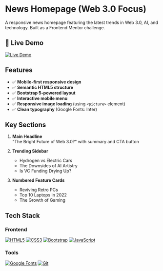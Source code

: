 # News Homepage (Web 3.0 Focus)

A responsive news homepage featuring the latest trends in Web 3.0, AI, and technology. Built as a Frontend Mentor challenge.

## 🚀 Live Demo

[![Live Demo](https://img.shields.io/badge/LIVE_DEMO-Click_Here-blue?style=for-the-badge&logo=vercel)](https://newshomepagemain.vercel.app/)

## Features

- ✅ **Mobile-first responsive design**
- ✅ **Semantic HTML5 structure**
- ✅ **Bootstrap 5-powered layout**
- ✅ **Interactive mobile menu**
- ✅ **Responsive image loading** (using `<picture>` element)
- ✅ **Clean typography** (Google Fonts: Inter)

## Key Sections

1. **Main Headline**  
   "The Bright Future of Web 3.0?" with summary and CTA button

2. **Trending Sidebar**  
   - Hydrogen vs Electric Cars  
   - The Downsides of AI Artistry  
   - Is VC Funding Drying Up?

3. **Numbered Feature Cards**  
   - Reviving Retro PCs  
   - Top 10 Laptops in 2022  
   - The Growth of Gaming

## Tech Stack

### **Frontend**  
[![HTML5](https://img.shields.io/badge/HTML5-E34F26?style=flat&logo=html5&logoColor=white)](https://developer.mozilla.org/en-US/docs/Web/HTML)
[![CSS3](https://img.shields.io/badge/CSS3-1572B6?style=flat&logo=css3&logoColor=white)](https://developer.mozilla.org/en-US/docs/Web/CSS)
[![Bootstrap](https://img.shields.io/badge/Bootstrap-7952B3?style=flat&logo=bootstrap&logoColor=white)](https://getbootstrap.com/docs/)
[![JavaScript](https://img.shields.io/badge/JavaScript-F7DF1E?style=flat&logo=javascript&logoColor=black)](https://developer.mozilla.org/en-US/docs/Web/JavaScript)

### **Tools**  
[![Google Fonts](https://img.shields.io/badge/Google_Fonts-4285F4?style=flat&logo=google-fonts&logoColor=white)](https://developers.google.com/fonts/docs/getting_started)
[![Git](https://img.shields.io/badge/Git-F05032?style=flat&logo=git&logoColor=white)](https://git-scm.com/doc)

